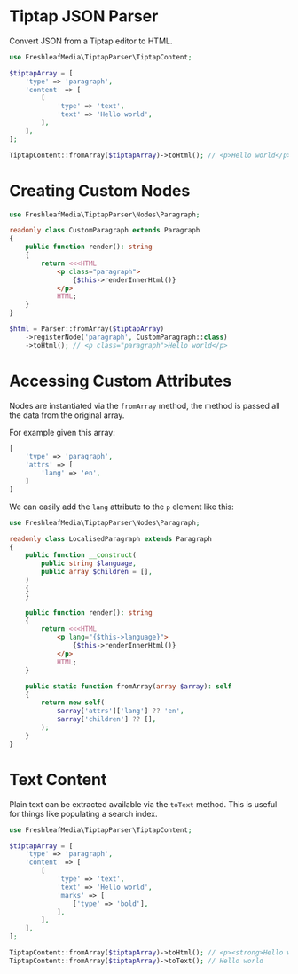 # Tiptap JSON Parser

Convert JSON from a Tiptap editor to HTML.

```php
use FreshleafMedia\TiptapParser\TiptapContent;

$tiptapArray = [
    'type' => 'paragraph',
    'content' => [
        [
            'type' => 'text',
            'text' => 'Hello world',
        ],
    ],
];

TiptapContent::fromArray($tiptapArray)->toHtml(); // <p>Hello world</p>
```


# Creating Custom Nodes

```php
use FreshleafMedia\TiptapParser\Nodes\Paragraph;

readonly class CustomParagraph extends Paragraph
{
    public function render(): string
    {
        return <<<HTML
            <p class="paragraph">
                {$this->renderInnerHtml()}
            </p>
            HTML;
    }
}

$html = Parser::fromArray($tiptapArray)
    ->registerNode('paragraph', CustomParagraph::class)
    ->toHtml(); // <p class="paragraph">Hello world</p>
```


# Accessing Custom Attributes

Nodes are instantiated via the `fromArray` method, the method is passed all the data from the original array.

For example given this array:

```php
[
    'type' => 'paragraph',
    'attrs' => [
        'lang' => 'en',
    ]
]
```

We can easily add the `lang` attribute to the `p` element like this:

```php
use FreshleafMedia\TiptapParser\Nodes\Paragraph;

readonly class LocalisedParagraph extends Paragraph
{
    public function __construct(
        public string $language,
        public array $children = [],
    )
    {
    }

    public function render(): string
    {
        return <<<HTML
            <p lang="{$this->language}">
                {$this->renderInnerHtml()}
            </p>
            HTML;
    }

    public static function fromArray(array $array): self
    {
        return new self(
            $array['attrs']['lang'] ?? 'en',
            $array['children'] ?? [],
        );
    }
}
```


# Text Content

Plain text can be extracted available via the `toText` method. This is useful for things like populating a search index.

```php
use FreshleafMedia\TiptapParser\TiptapContent;

$tiptapArray = [
    'type' => 'paragraph',
    'content' => [
        [
            'type' => 'text',
            'text' => 'Hello world',
            'marks' => [
                ['type' => 'bold'],
            ],
        ],
    ],
];

TiptapContent::fromArray($tiptapArray)->toHtml(); // <p><strong>Hello world</strong></p>
TiptapContent::fromArray($tiptapArray)->toText(); // Hello world
```